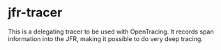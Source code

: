 # jfr-tracer
This is a delegating tracer to be used with OpenTracing. It records span information into the JFR, making it possible to do very deep tracing.
